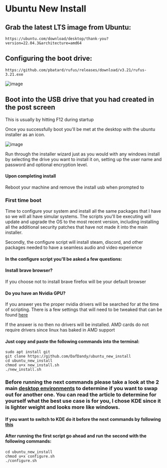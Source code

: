 # Ubuntu New Install
## Grab the latest LTS image from Ubuntu:
	https://ubuntu.com/download/desktop/thank-you?version=22.04.3&architecture=amd64


## Configuring the boot drive:
	https://github.com/pbatard/rufus/releases/download/v3.21/rufus-3.21.exe
	
![image](https://github.com/DafDandy/ubuntu_new_install/assets/102477185/c1283ff2-7726-47eb-a9d1-4e24ff2aebec)


## Boot into the USB drive that you had created in the post screen

This is usually by hitting F12 during startup

Once you successfully boot you'll be met at the desktop with the ubuntu installer as an icon. 

![image](https://github.com/DafDandy/ubuntu_new_install/assets/102477185/6fd23204-3c50-4aa5-b2fa-62571d89c924)

Run through the installer wizard just as you would with any windows install by selecting the drive you want to install it on, setting up the user name and password and optional encryption level.

#### Upon completing install

Reboot your machine and remove the install usb when prompted to



### First time boot

Time to configure your system and install all the same packages that I have so we will all have simular systems. The scripts you'll be executing will update and upgrade the OS to the most recent version, including installing all the additional security patches that have not made it into the main installer.

Secondly, the configure script will install steam, discord, and other packages needed to have a seamless audio and video experience

#### In the configure script you'll be asked a few questions:

#### Install brave browser?

If you choose not to install brave firefox will be your default browser

#### Do you have an Nvidia GPU?

If you answer yes the proper nvidia drivers will be searched for at the time of scripting. There is a few settings that will need to be tweaked that can be found [here](https://github.com/DafDandy/ubuntu_new_install/blob/main/System%20Configuration%20Documentation/Nvidia%20Drivers.md)

If the answer is no then no drivers will be installed. AMD cards do not require drivers since linux has baked in AMD support

#### Just copy and paste the following commands into the terminal:


	sudo apt install git
	git clone https://github.com/DafDandy/ubuntu_new_install
	cd ubuntu_new_install
	chmod u+x new_install.sh
	./new_install.sh

### Before running the next commands please take a look at the 2 main [desktop environments](https://linuxhint.com/comparing_kde_vs_gnome/) to determine if you want to swap out for another one. You can read the article to determine for yourself what the best use case is for you, I chose KDE since it is lighter weight and looks more like windows.

#### If you want to switch to KDE do it before the next commands by following [this](https://github.com/DafDandy/ubuntu_new_install/blob/main/System%20Configuration%20Documentation/Desktop%20Environment%20Change.md)


	
#### After running the first script go ahead and run the second with the following commands:
	cd ubuntu_new_install
	chmod u+x configure.sh
	./configure.sh
